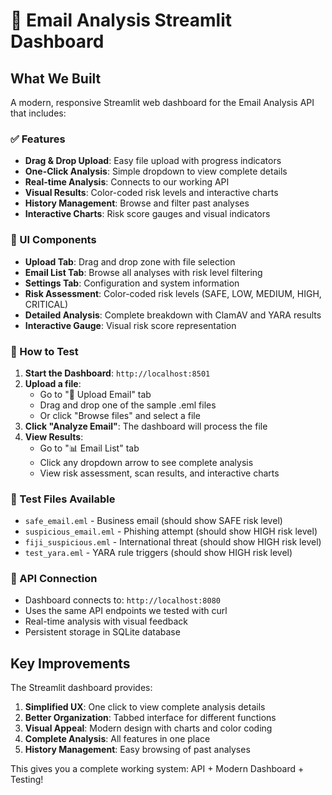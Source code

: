 # 🎉 Email Analysis Streamlit Dashboard

## What We Built
A modern, responsive Streamlit web dashboard for the Email Analysis API that includes:

### ✅ Features
- **Drag & Drop Upload**: Easy file upload with progress indicators
- **One-Click Analysis**: Simple dropdown to view complete details
- **Real-time Analysis**: Connects to our working API
- **Visual Results**: Color-coded risk levels and interactive charts
- **History Management**: Browse and filter past analyses
- **Interactive Charts**: Risk score gauges and visual indicators

### 🎨 UI Components
- **Upload Tab**: Drag and drop zone with file selection
- **Email List Tab**: Browse all analyses with risk level filtering
- **Settings Tab**: Configuration and system information
- **Risk Assessment**: Color-coded risk levels (SAFE, LOW, MEDIUM, HIGH, CRITICAL)
- **Detailed Analysis**: Complete breakdown with ClamAV and YARA results
- **Interactive Gauge**: Visual risk score representation

### 🧪 How to Test
1. **Start the Dashboard**: `http://localhost:8501`
2. **Upload a file**: 
   - Go to "📧 Upload Email" tab
   - Drag and drop one of the sample .eml files
   - Or click "Browse files" and select a file
3. **Click "Analyze Email"**: The dashboard will process the file
4. **View Results**: 
   - Go to "📊 Email List" tab
   - Click any dropdown arrow to see complete analysis
   - View risk assessment, scan results, and interactive charts

### 📧 Test Files Available
- `safe_email.eml` - Business email (should show SAFE risk level)
- `suspicious_email.eml` - Phishing attempt (should show HIGH risk level)  
- `fiji_suspicious.eml` - International threat (should show HIGH risk level)
- `test_yara.eml` - YARA rule triggers (should show HIGH risk level)

### 🔗 API Connection
- Dashboard connects to: `http://localhost:8080`
- Uses the same API endpoints we tested with curl
- Real-time analysis with visual feedback
- Persistent storage in SQLite database

## Key Improvements
The Streamlit dashboard provides:
1. **Simplified UX**: One click to view complete analysis details
2. **Better Organization**: Tabbed interface for different functions
3. **Visual Appeal**: Modern design with charts and color coding
4. **Complete Analysis**: All features in one place
5. **History Management**: Easy browsing of past analyses

This gives you a complete working system: API + Modern Dashboard + Testing!
